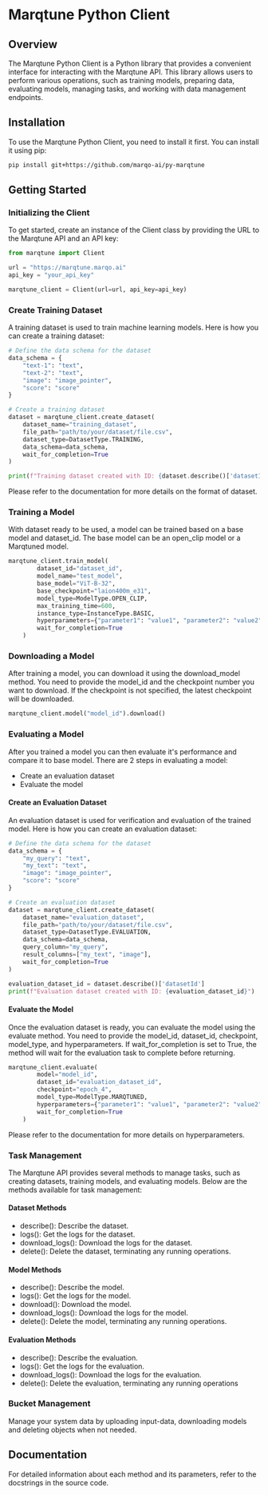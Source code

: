 # Marqtune Python Client
## Overview
The Marqtune Python Client is a Python library that provides a convenient interface for interacting with the Marqtune API. This library allows users to perform various operations, such as training models, preparing data, evaluating models, managing tasks, and working with data management endpoints.

## Installation
To use the Marqtune Python Client, you need to install it first. You can install it using pip:

```bash
pip install git+https://github.com/marqo-ai/py-marqtune
```

## Getting Started
### Initializing the Client
To get started, create an instance of the Client class by providing the URL to the Marqtune API and an API key:

```python
from marqtune import Client

url = "https://marqtune.marqo.ai"
api_key = "your_api_key"

marqtune_client = Client(url=url, api_key=api_key)
```

### Create Training Dataset
A training dataset is used to train machine learning models. Here is how you can create a training dataset:
```python
# Define the data schema for the dataset
data_schema = {
    "text-1": "text",
    "text-2": "text",
    "image": "image_pointer",
    "score": "score"
}

# Create a training dataset
dataset = marqtune_client.create_dataset(
    dataset_name="training_dataset",
    file_path="path/to/your/dataset/file.csv",
    dataset_type=DatasetType.TRAINING,
    data_schema=data_schema,
    wait_for_completion=True
)

print(f"Training dataset created with ID: {dataset.describe()['datasetId']}")
```

Please refer to the documentation for more details on the format of dataset.

### Training a Model
With dataset ready to be used, a model can be trained based on a base model and dataset_id. The base model can be an 
open_clip model or a Marqtuned model. 

```python
marqtune_client.train_model(
        dataset_id="dataset_id",
        model_name="test_model",
        base_model="ViT-B-32",
        base_checkpoint="laion400m_e31",
        model_type=ModelType.OPEN_CLIP,
        max_training_time=600,
        instance_type=InstanceType.BASIC,
        hyperparameters={"parameter1": "value1", "parameter2": "value2"},
        wait_for_completion=True
    )
```

### Downloading a Model
After training a model, you can download it using the download_model method. You need to provide the model_id and the checkpoint number you want to download. If the checkpoint is not specified, the latest checkpoint will be downloaded.
```python
marqtune_client.model("model_id").download()
```

### Evaluating a Model
After you trained a model you can then evaluate it's performance and compare it to base model. There are 2 steps in evaluating a model:
* Create an evaluation dataset
* Evaluate the model

#### Create an Evaluation Dataset
An evaluation dataset is used for verification and evaluation of the trained model. Here is how you can create an evaluation dataset:
```python
# Define the data schema for the dataset
data_schema = {
    "my_query": "text",
    "my_text": "text",
    "image": "image_pointer",
    "score": "score"
}

# Create an evaluation dataset
dataset = marqtune_client.create_dataset(
    dataset_name="evaluation_dataset",
    file_path="path/to/your/dataset/file.csv",
    dataset_type=DatasetType.EVALUATION,
    data_schema=data_schema,
    query_column="my_query",
    result_columns=["my_text", "image"],
    wait_for_completion=True
)

evaluation_dataset_id = dataset.describe()['datasetId']
print(f"Evaluation dataset created with ID: {evaluation_dataset_id}")
```
#### Evaluate the Model
Once the evaluation dataset is ready, you can evaluate the model using the evaluate method. You need to provide the model_id, dataset_id, checkpoint, model_type, and hyperparameters. If wait_for_completion is set to True, the method will wait for the evaluation task to complete before returning.
```python
marqtune_client.evaluate(
        model="model_id",
        dataset_id="evaluation_dataset_id",
        checkpoint="epoch_4",
        model_type=ModelType.MARQTUNED,
        hyperparameters={"parameter1": "value1", "parameter2": "value2"},
        wait_for_completion=True
    )
```
Please refer to the documentation for more details on hyperparameters.

### Task Management
The Marqtune API provides several methods to manage tasks, such as creating datasets, training models, and evaluating models. Below are the methods available for task management:

#### Dataset Methods
* describe(): Describe the dataset.
* logs(): Get the logs for the dataset.
* download_logs(): Download the logs for the dataset.
* delete(): Delete the dataset, terminating any running operations.

#### Model Methods
* describe(): Describe the model.
* logs(): Get the logs for the model.
* download(): Download the model.
* download_logs(): Download the logs for the model.
* delete(): Delete the model, terminating any running operations.

#### Evaluation Methods
* describe(): Describe the evaluation.
* logs(): Get the logs for the evaluation.
* download_logs(): Download the logs for the evaluation.
* delete(): Delete the evaluation, terminating any running operations

### Bucket Management
Manage your system data by uploading input-data, downloading models and deleting objects when not needed.

## Documentation
For detailed information about each method and its parameters, refer to the docstrings in the source code.